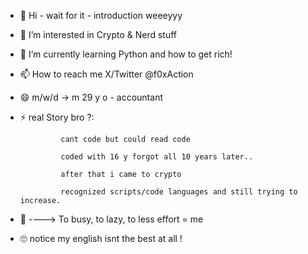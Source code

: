 - 👋 Hi - wait for it - introduction weeeyyy
- 👀 I’m interested in Crypto & Nerd stuff
- 🌱 I’m currently learning Python and how to get rich! 
- 📫 How to reach me X/Twitter @f0xAction
- 😄 m/w/d -> m 29 y o - accountant 
- ⚡ real Story bro ?: 

               cant code but could read code

               coded with 16 y forgot all 10 years later..

               after that i came to crypto 

               recognized scripts/code languages and still trying to increase. 


- 🥸 ---->     To busy, to lazy, to less effort = me          
               
- 🙄 notice my english isnt the best at all !

